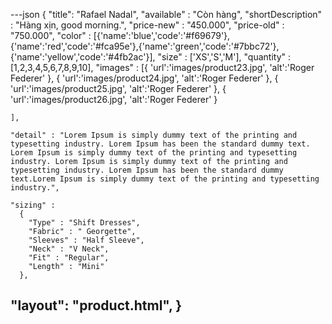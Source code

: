 ---json
{
  "title": "Rafael Nadal",
  "available" : "Còn hàng",
  "shortDescription" : "Hàng xịn, good morning.",
  "price-new" : "450.000",
  "price-old" : "750.000",
  "color" : [{'name':'blue','code':'#f69679'},{'name':'red','code':'#fca95e'},{'name':'green','code':'#7bbc72'},{'name':'yellow','code':'#4fb2ac'}],
  "size" : ['XS','S','M'],
  "quantity" :[1,2,3,4,5,6,7,8,9,10],
  "images" : [{
    'url':'images/product23.jpg',
    'alt':'Roger Federer'
    },
    {
      'url':'images/product24.jpg',
      'alt':'Roger Federer'
    },
    {
      'url':'images/product25.jpg',
      'alt':'Roger Federer'
    },
    {
      'url':'images/product26.jpg',
      'alt':'Roger Federer'
    }

    ],

    "detail" : "Lorem Ipsum is simply dummy text of the printing and typesetting industry. Lorem Ipsum has been the standard dummy text. Lorem Ipsum is simply dummy text of the printing and typesetting industry. Lorem Ipsum is simply dummy text of the printing and typesetting industry. Lorem Ipsum has been the standard dummy text.Lorem Ipsum is simply dummy text of the printing and typesetting industry.",

    "sizing" :
      {
        "Type" : "Shift Dresses",  
        "Fabric" : " Georgette",  
        "Sleeves" : "Half Sleeve",  
        "Neck" : "V Neck",  
        "Fit" : "Regular",
        "Length" : "Mini"
      },

  "layout": "product.html",
}
---
